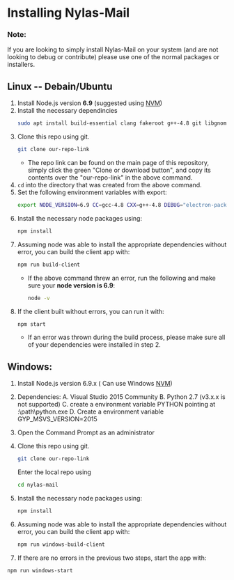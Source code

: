 # Installing Nylas-Mail
### Note:
If you are looking to simply install Nylas-Mail on your system (and are not looking to debug or contribute) please use one of the normal packages or installers.

## Linux -- Debain/Ubuntu
1. Install Node.js version **6.9** (suggested using [NVM](https://github.com/creationix/nvm))
1. Install the necessary dependincies
    ```bash
    sudo apt install build-essential clang fakeroot g++-4.8 git libgnome-keyring-dev xvfb rpm libxext-dev libxtst-dev libxkbfile-dev
    ```
1. Clone this repo using git.
    ```bash
    git clone our-repo-link
    ```
   * The repo link can be found on the main page of this repository, simply click the green "Clone or download button", and copy its contents over the "our-repo-link" in the above command.
1. `cd` into the directory that was created from the above command.
1. Set the following environment variables with export:
    ```bash
    export NODE_VERSION=6.9 CC=gcc-4.8 CXX=g++-4.8 DEBUG="electron-packager:*" INSTALL_TARGET=client
    ```
1. Install the necessary node packages using:
    ```bash
    npm install
    ```
1. Assuming node was able to install the appropriate dependencies without error, you can build the client app with:
    ```bash
    npm run build-client
    ```
    * If the above command threw an error, run the following and make sure your **node version is 6.9**:
      ```bash
      node -v
      ```  
1. If the client built without errors, you can run it with:
    ```bash
    npm start
    ```
    * If an error was thrown during the build process, please make sure all of your dependencies were installed in step 2.

## Windows:
1. Install Node.js version 6.9.x ( Can use Windows [NVM](https://github.com/coreybutler/nvm-windows))
2. Dependencies:
A. Visual Studio 2015 Community
B. Python 2.7 (v3.x.x is not supported)
C. create a environment variable PYTHON pointing at :\\path\\python.exe
D. Create a environment variable GYP_MSVS_VERSION=2015

3. Open the Command Prompt as an administrator
4. Clone this repo using git.
    ```bash
    git clone our-repo-link
    ```
    Enter the local repo using
    ```bash
    cd nylas-mail
    ```
5.  Install the necessary node packages using:
    ```bash
    npm install
    ```
6.  Assuming node was able to install the appropriate dependencies without error, you can build the client app with:
    ```bash
    npm run windows-build-client
    ```
7. If there are no errors in the previous two steps, start the app with:
  ```bash
  npm run windows-start
  ```
